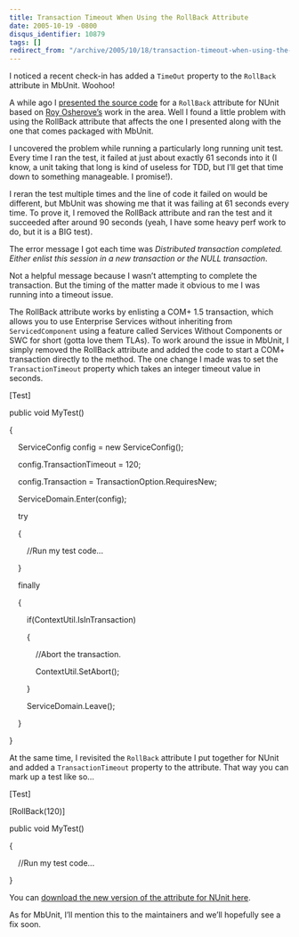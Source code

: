 ```yaml
---
title: Transaction Timeout When Using the RollBack Attribute
date: 2005-10-19 -0800
disqus_identifier: 10879
tags: []
redirect_from: "/archive/2005/10/18/transaction-timeout-when-using-the-rollback-attribute.aspx/"
---
```


I noticed a recent check-in has added a `TimeOut` property to the
`RollBack` attribute in MbUnit. Woohoo!

A while ago I [presented the source
code](https://haacked.com/archive/2005/06/10/4580.aspx) for a `RollBack`
attribute for NUnit based on [Roy
Osherove’s](http://weblogs.asp.net/rosherove/) work in the area. Well I
found a little problem with using the RollBack attribute that affects
the one I presented along with the one that comes packaged with MbUnit.

I uncovered the problem while running a particularly long running unit
test. Every time I ran the test, it failed at just about exactly 61
seconds into it (I know, a unit taking that long is kind of useless for
TDD, but I’ll get that time down to something manageable. I promise!).

I reran the test multiple times and the line of code it failed on would
be different, but MbUnit was showing me that it was failing at 61
seconds every time. To prove it, I removed the RollBack attribute and
ran the test and it succeeded after around 90 seconds (yeah, I have some
heavy perf work to do, but it is a BIG test).

The error message I got each time was *Distributed transaction
completed. Either enlist this session in a new transaction or the NULL
transaction*.

Not a helpful message because I wasn’t attempting to complete the
transaction. But the timing of the matter made it obvious to me I was
running into a timeout issue.

The RollBack attribute works by enlisting a COM+ 1.5 transaction, which
allows you to use Enterprise Services without inheriting from
`ServicedComponent` using a feature called Services Without Components
or SWC for short (gotta love them TLAs). To work around the issue in
MbUnit, I simply removed the RollBack attribute and added the code to
start a COM+ transaction directly to the method. The one change I made
was to set the `TransactionTimeout` property which takes an integer
timeout value in seconds.

[Test]

public void MyTest()

{

    ServiceConfig config = new ServiceConfig();

    config.TransactionTimeout = 120;

    config.Transaction = TransactionOption.RequiresNew;

    ServiceDomain.Enter(config);

    try

    {

        //Run my test code...

    }

    finally

    {

        if(ContextUtil.IsInTransaction)

        {

            //Abort the transaction.

            ContextUtil.SetAbort();

        }

        ServiceDomain.Leave();

    }

}

At the same time, I revisited the `RollBack` attribute I put together
for NUnit and added a `TransactionTimeout` property to the attribute.
That way you can mark up a test like so...

[Test]

[RollBack(120)]

public void MyTest()

{

    //Run my test code...

}

You can [download the new version of the attribute for NUnit
here](https://haacked.com/code/RollbackAttribute.zip).

As for MbUnit, I’ll mention this to the maintainers and we’ll hopefully
see a fix soon.

